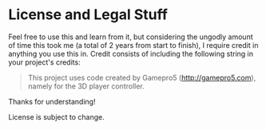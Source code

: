 # License and Legal Stuff

Feel free to use this and learn from it, but considering the ungodly amount of time this took me (a total of 2 years from start to finish), I require credit in anything you use this in. Credit consists of including the following string in your project's credits:

> This project uses code created by Gamepro5 (http://gamepro5.com), namely for the 3D player controller.

Thanks for understanding!

License is subject to change.
